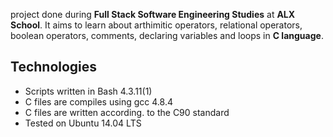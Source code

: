 project done during **Full Stack Software Engineering Studies** at **ALX School**. It aims to learn about arthimitic operators, relational operators, boolean operators, comments, declaring variables and loops in **C language**.

## Technologies
* Scripts written in Bash 4.3.11(1)
* C files are compiles using gcc 4.8.4
* C files are written according. to the C90 standard
* Tested on Ubuntu 14.04 LTS
